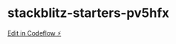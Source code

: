 # stackblitz-starters-pv5hfx

[Edit in Codeflow ⚡️](https://stackblitz.com/~/github.com/sathyaprakash94/stackblitz-starters-pv5hfx)